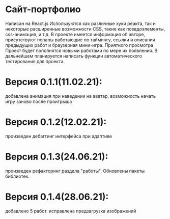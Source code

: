 # Сайт-портфолио
Написан на React.js
Используются как различные хуки реакта, так и некоторые расширенные возможности CSS, такие как псевдоэлементы, css-анимация, и.т.д.
В проекте имеется информация об авторе, присутствуют попапы работающие по таймингу, ссылки и описания предыдущих работ и браузерная мини-игра.
Приятного просмотра
Проект будет пополнятся новыми работами по мере их появления.
В дальнейшем планируется написать функции автоматического тестирования для проекта.
# Версия 0.1.1(11.02.21):
добавлена анимация при наведении на аватар, возможность начать игру заново после проигрыша
# Версия 0.1.2(12.02.21):
произведен дебаггинг интерфейса при адаптиве
# Версия 0.1.3(24.06.21):
произведен рефакторинг раздела "работы". Обновлены пакеты библиотек.
# Версия 0.1.4(28.06.21):
добавлено 5 работ. исправлена предзагрузка изображений
